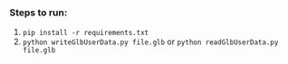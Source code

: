 ### Steps to run:

1. `pip install -r requirements.txt`
2. `python writeGlbUserData.py file.glb` or `python readGlbUserData.py file.glb` 
